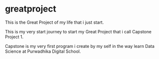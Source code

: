 # greatproject
This is the Great Project of my life that i just start.

This is my very start journey to start my Great Project that i call Capstone Project 1.

Capstone is my very first program i create by my self in the way learn Data Science at Purwadhika Digital School.
